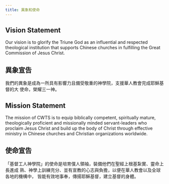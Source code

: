 ```yaml
---
title: 異象和使命
---
```

## Vision Statement

Our vision is to glorify the Triune God as an influential and respected theological institution that supports Chinese churches in fulfilling the Great Commission of Jesus Christ.

## 異象宣告

我們的異象是成為一所具有影響力且備受敬重的神學院，支援華人教會完成耶穌基督的大
使命，榮耀三一神。

## Mission Statement

The mission of CWTS is to equip biblically competent, spiritually mature, theologically proficient and missionally minded servant-leaders who proclaim Jesus Christ and build up the body of Christ through effective ministry in Chinese churches and Christian organizations worldwide.

## 使命宣告

「基督工人神學院」的使命是培育僕人領袖，裝備他們在聖經上根基紮實、靈命上長進成
熟、神學上訓練充分、並有宣教的心志與負擔，以便在華人教會以及全球各地的機構中，
皆能有效地事奉，傳揚耶穌基督，建立基督的身體。

